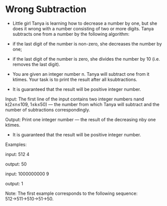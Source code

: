 # Wrong Subtraction

- Little girl Tanya is learning how to decrease a number by one, but she does it wrong with a number consisting of two or more digits. Tanya subtracts one from a number by the following algorithm:

- if the last digit of the number is non-zero, she decreases the number by one;
- if the last digit of the number is zero, she divides the number by 10 (i.e. removes the last digit).

- You are given an integer number n. Tanya will subtract one from it ktimes. Your task is to print the result after all ksubtractions.

- It is guaranteed that the result will be positive integer number.

Input: 
The first line of the input contains two integer numbers nand k(2≤n≤109, 1≤k≤50) — the number from which Tanya will subtract and the number of subtractions correspondingly.

Output: 
Print one integer number — the result of the decreasing nby one ktimes.

- It is guaranteed that the result will be positive integer number.

Examples:

input:
512 4

output:
50

input:
1000000000 9

output:
1

Note: 
The first example corresponds to the following sequence: 512→511→510→51→50.
